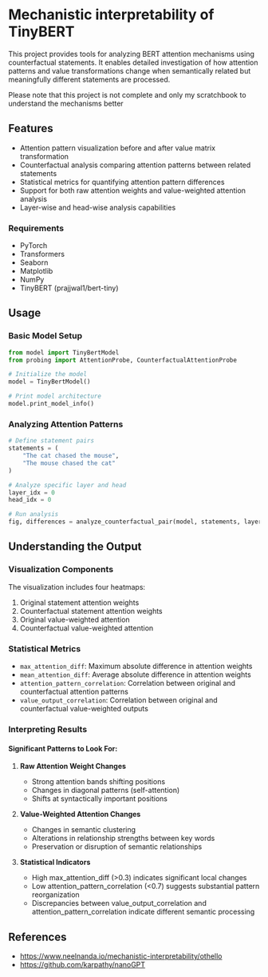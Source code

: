 # Mechanistic interpretability of TinyBERT

This project provides tools for analyzing BERT attention mechanisms using counterfactual statements. It enables detailed investigation of how attention patterns and value transformations change when semantically related but meaningfully different statements are processed.

Please note that this project is not complete and only my scratchbook to understand the mechanisms better

## Features

- Attention pattern visualization before and after value matrix transformation
- Counterfactual analysis comparing attention patterns between related statements
- Statistical metrics for quantifying attention pattern differences
- Support for both raw attention weights and value-weighted attention analysis
- Layer-wise and head-wise analysis capabilities


### Requirements

- PyTorch
- Transformers
- Seaborn
- Matplotlib
- NumPy
- TinyBERT (prajjwal1/bert-tiny)

## Usage

### Basic Model Setup

```python
from model import TinyBertModel
from probing import AttentionProbe, CounterfactualAttentionProbe

# Initialize the model
model = TinyBertModel()

# Print model architecture
model.print_model_info()
```

### Analyzing Attention Patterns

```python
# Define statement pairs
statements = (
    "The cat chased the mouse",
    "The mouse chased the cat"
)

# Analyze specific layer and head
layer_idx = 0
head_idx = 0

# Run analysis
fig, differences = analyze_counterfactual_pair(model, statements, layer_idx, head_idx)
```

## Understanding the Output

### Visualization Components

The visualization includes four heatmaps:
1. Original statement attention weights
2. Counterfactual statement attention weights
3. Original value-weighted attention
4. Counterfactual value-weighted attention

### Statistical Metrics

- `max_attention_diff`: Maximum absolute difference in attention weights
- `mean_attention_diff`: Average absolute difference in attention weights
- `attention_pattern_correlation`: Correlation between original and counterfactual attention patterns
- `value_output_correlation`: Correlation between original and counterfactual value-weighted outputs

### Interpreting Results

#### Significant Patterns to Look For:

1. **Raw Attention Weight Changes**
   - Strong attention bands shifting positions
   - Changes in diagonal patterns (self-attention)
   - Shifts at syntactically important positions

2. **Value-Weighted Attention Changes**
   - Changes in semantic clustering
   - Alterations in relationship strengths between key words
   - Preservation or disruption of semantic relationships

3. **Statistical Indicators**
   - High max_attention_diff (>0.3) indicates significant local changes
   - Low attention_pattern_correlation (<0.7) suggests substantial pattern reorganization
   - Discrepancies between value_output_correlation and attention_pattern_correlation indicate different semantic processing


## References

- https://www.neelnanda.io/mechanistic-interpretability/othello
- https://github.com/karpathy/nanoGPT
